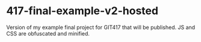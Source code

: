 # 417-final-example-v2-hosted
Version of my example final project for GIT417 that will be published. JS and CSS are obfuscated and minified.
